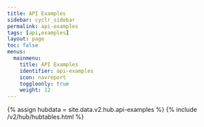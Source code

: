 ```yaml
---
title: API Examples
sidebar: cyclr_sidebar
permalink: api-examples
tags: [api,examples]
layout: page
toc: false
menus:
  mainmenu:
    title: API Examples
    identifier: api-examples
    icon: navreport
    toggleonly: true
    weight: 12
---
```

{% assign hubdata = site.data.v2.hub.api-examples %}
{% include /v2/hub/hubtables.html %}  